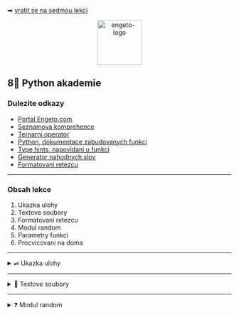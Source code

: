 ➡ [vratit se na sedmou lekci](https://github.com/Bralor/python-academy/tree/lekce07)

<p align="center">
  <img alt="engeto-logo" width="100px" src="https://engeto.cz/wp-content/uploads/2019/01/engeto-square.png" />
</p>

## 8⃣ Python akademie
###  Dulezite odkazy
- [Portal Engeto.com](https://engeto.com/)
- [Seznamova komprehence](http://howto.py.cz/cap08.htm#10)
- [Ternarni operator](https://book.pythontips.com/en/latest/ternary_operators.html)
- [Python, dokumentace zabudovanych funkci](https://docs.python.org/3/library/functions.html)
- [Type hints, napovidani u funkci](https://www.python.org/dev/peps/pep-0484/)
- [Generator nahodnych slov](https://randomwordgenerator.com/)
- [Formatovani retezcu](https://realpython.com/python-string-formatting/)
---

###  Obsah lekce
1. Ukazka ulohy
2. Textove soubory
3. Formatovani retezcu
4. Modul random
5. Parametry funkci
6. Procvicovani na doma
---

<details>
  <summary>⏯  Ukazka ulohy</summary>

  1. ✌  [Stahnete si osmou lekci jako **zip**](https://github.com/Bralor/python-academy/archive/lekce08.zip)
  2. 💪 Presunte se ke stazenemu souboru
  3. 🙏 Spustte soubor **upravene_udaje** v PyCharm
  4. 🐍 Spustte program pomoci klaves **ctrl+shift+F10**
  5. 🎥 Zkousejte!

</details>

---
<details>
  <summary>📖 Textove soubory</summary>

<details>
  <summary>📂 Vytvorime novy soubor</summary>
  
  #### ⌨ Zaciname
  ```python
  #!/usr/bin/python3
  """Lekce #8 - Uvod do programovani, obesenec"""

  def main() -> None:
      """Hlavni ridici funkce nasi hry"""
      pass
  ```
---
</details>

<details>
  <summary>⚒ Jak pracovat s textovymi soubory</summary>

  #### ☝ K zapamatovani
  1. Nejprve pouzijeme funkci `open`, abychom ulozili cely soubor
  ```python
  soubor_se_slovy = open(jmeno_souboru, mode="r", encoding=None)
  ```

  2. Standartne potrebujeme vyplnit pouze prvni dva argumenty:
    - `jmeno_souboru` - i s priponou
    - `mode` - rezim, jak chceme soubor zpracovat ( **r**ead, **w**rite, **a**ppend)

  3. Pro cteni obsahu chceme zvolat `mode="r"` nebo jen `r`
  4. Pro nacteni obsahu pouzijeme jednu z metod:
    - `read` - nacteme cely obsah jako `str`
    - `readline` - nacteme pouze prvni radek
    - `readlines` - nacteme jako `list`, obsah rozdelime pomoci `\n`
  ```python
  obsazeny_text = soubor_se_slovy.read()
  ```

  5. Nakonec musime otevreny soubor zavrit pomoci metody `close`
  ```python
  soubor_se_slovy = open(jmeno_souboru, mode="r", encoding="utf8")
  obsazeny_text = soubor_se_slovy.read()
  soubor_se_slovy.close()
  ```
---
</details>

<details>
  <summary>⚙ Dalsi varianta</summary>

  #### 📀 Kontextovy manazer
  ```python
  with open(jmeno_souboru, mode="r") as txt_file:
      obsazeny_text = txt_file.read()
  ```

  #### 💾 Vlozime do funkce
  1. Vytvor funkci `nacitani_slov`
  2. Parametrem bude `jmeno_souboru`
  3. Chceme vracet `set` slov
  ```python
  def nacitani_slov(jmeno_souboru: str) -> set:
      with open(jmeno_souboru, mode="r") as txt_soubor:
          obsah = txt_soubor.readlines()
      return set(obsah)
  ```
  **Pozor!**, z funkce ziskame cely `set`

</details>

</details>

---
<details>
  <summary>❓ Modul random</summary>

<details>
  <summary>🔣 (Pseudo)nahodny vyber</summary>

  #### 📜 Modul random
  Standartni knihovna obsahuje modul `random`:
  ```python
  def vyber_nahodne_slovo(jmeno_souboru: str) -> str:
      from random import sample
      with open(jmeno_souboru, mode="r") as txt_soubor:
          obsah = txt_soubor.readlines()
          nahodne_slovo = sample(set(obsah), 1)
          ostripovane_sl = nahodne_slovo.pop().strip()
      return ostripovane_sl
  ```
  **Pozor!**, zapis muzeme refaktorovat

---
</details>

<details>
  <summary>🌚 Skryjeme slovo & vypocitame zivoty</summary>

  #### ✍ Jak to provest
  1. Vytvorime funkci `schovej_slovo`
  2. Popiseme jeji ucel ( _docstring_)
  3. Funkce ma jeden parametr `slovo`
  4. Funkce vraci retezec, kdy v tajnem slove nahradim jednotliva pismena `_`
  5. Funkce vrati cele cislo jako pocet zivotu, ktere hrac ziska
  6. Vyslednou hodnotu zaokrouhlime na cela cisla `round`
  ```python
  def schovej_slovo(slovo: str) -> list:
      """Nahradime pismena symbolem `_` a soucasne vypocita pocet pokusu"""
      return ["_"] * len(slovo), round(1.3 * len(slovo))
  ```

  #### 📩 Ulozime jmeno hrace
  ```python
  def pridej_hrace() -> str:
      return input("ZADEJTE JMENO HRACE: ")
  ```
---
</details>

<details>
  <summary>✍ Dosavadni zapis</summary>

  #### 📜 Reseni 
  ```python
  #!/usr/bin/python
  """Lekce #8 - Uvod do programovani, obesenec"""
  from random import sample


  def main() -> None:
      """Hlavni ridici funkce nasi hry"""
      pass


  def vyber_nahodne_slovo(jmeno_souboru: str) -> str:
      with open(jmeno_souboru, mode="r") as txt_soubor:
          return sample(set(txt_soubor.readlines()), 1).strip()


  def schovej_slovo(slovo: str) -> list:
      """Nahradime pismena symbolem `_` a soucasne vypocita pocet pokusu"""
      return ["_"] * len(slovo), round(1.3 * len(slovo))


  def pridej_hrace() -> str:
      return input("ZADEJTE JMENO HRACE: ")
  ```

</details>

---

<details>
  <summary>🗜 Formatovani retezcu</summary>

<details>
  <summary>📉 Stav hry</summary>

  #### 🥅 Nas cil 
  V kazdem kole chceme vypsat jmeno hrac, zbyvajici pocet pokusu a hadane slovo.

  #### Formatovani retezcu
  1. **Formatovaci vyraz**  (%-formatting)
  2. **Formatovaci metoda** (str.format())
  3. **f-string**           (f"")

---

</details>

<details>
  <summary>📎 Formatovaci vyraz</summary>

  #### ☝ K zapamatovani
  Je to prapuvodni zpusob formatovani v Pythonu uz od sameho zacatku:
  ```python
  JMENO = "Lukas"; VEK = 27
  "Ahoj, jmenuji se %s a je mi %d let" % (JMENO, VEK)
  ```
  **Pozor!**, dnes se jiz oficialne nedoporuje, jelikoz casto selhava,
  nespravne zobrazuje ntice nebo slovniky. Vypisovani neni prilis prakticke.

---
</details>

<details>
  <summary>🔗 Formatovaci metoda</summary>

  #### ☝ K zapamatovani
  Od verze Pythonu 2.6 mame k dispozici dalsi zpusob pro formatovani:
  ```python
  JMENO = "Eliska"; VEK = 26
  "Ahoj, jmenuji se {} a je mi {} let" .format(JMENO, VEK)
  ```
  **Pozor!**, pouziti je porad pomerne upovidane napr. pri zapisu vice
  promennych. Ma siroke moznosti formatovani ale ne vzdy pouzitelne.

---
</details>

<details>
  <summary>🔝 f-string</summary>

  #### ☝ K zapamatovani
  Od verze Pythonu 3.6 mame k dispozici jeste jednu metodu pro formatovani:
  ```python
  JMENO = "Lucie"; VEK = 28
  f"Ahoj, jmenuji se {JMENO} a je mi {VEK} let"
  ```
  Syntaxe je strucna presto citelna. Zvlada ruzne platne operace v Pythonu
  vcetne volani funkci. Opatrne pri psani uvozovek.

---
</details>

<details>
  <summary>🔧 Aplikace ve funkci</summary>

  #### ▶ Zobraz stav hry
  1. Funkce `vypis_stav_hry`
  2. Parametry `hrac`, `tajenka` a `zivoty`
  3. Vytvorime zpravu, zarovname oddelovacem a `print`
  ```python
  def vypis_stav_hry(hrac: str, tajenka: str, zivoty: int) -> None:
      zprava = f"|HRAC: {hrac} | STAV: {stav} | ZBYVA TAHU: {zbyva}|"
      oddelovac = len(zprava) * "-"
      print(oddelovac, zprava, oddelovac, sep="\n")
  ```
  #### 🗣 Hrac hada pismeno
  ```python
  def vyber_pismeno() -> str:
      return input("HADEJ PISMENO: ")
  ```
</details>

---
</details>

<details>
  <summary>♻ Vyber cyklu</summary>

<details>
  <summary>✅S pravny odhad</summary>

  #### ⌨ Jak na to 
  1. Funkce `overeni_vyberu`
  2. Parametry `hadane_pismeno`, `tajenka` a `tajne_slovo`
  3. Pokud se ve slove hadane pismeno nachazi, nahrad podtrzitko
  ```python
  def overeni_vyberu(hadane_pismeno: str, tajenka: list, tajne_slovo: str) -> None:
      for index, pismeno in enumerate(tajne_slovo):
          if pismeno == hadane_pismeno:
              tajenka[index] = pismeno
  ```
---
</details>

<details>
  <summary>🔚Podminka pro ukonceni< /summary>

  #### ✍ Jak na to
  1. Pokud `tajne_slovo` neobsahuje `_`, vitezstvi
  2. Pokud `tajne_slovo` obsahuje `_` a zbyva mu jeden pokus, prohra
  ```python
  def konec_kola(tajne_slovo: str, pokusy: int) -> None:
      if "_" not in tajne_slovo:
          print("VYHRALS!")
          quit()
      elif "_" in tajne_slovo and pokusy == 1:
          print("PROHRALS!")
          quit()
  ```

</details>

---
<details>
  <summary>🛡D oplnime hlavni funkci</summary>

  #### 🔍 Hlavni funkce
  ```python
  def main() -> None:
      """Hlavni ridici funkce nasi hry"""
      tajne_slovo = vyber_nahodne_slovo("slova.txt")    # je ve stejnem adresari
      prezdivka_hrace = pridej_hrace()
      tajenka, pokusy = schovej_slovo(tajne_slovo)      # udaje pro hrace

      while pokusy > 0:
          vypis_stav_hry(prezdivka_hrace, tajenka, pokusy)
          overeni_vyberu(vyber_pismeno(), tajenka, tajne_slovo)
          konec_kola(tajenka, pokusy)
          pokusy -= 1

  ```

</details>

</details>

---

<details>
  <summary>🚧 Procvicovani na doma</summary>

<details>
  <summary>🚧 Textovy soubor v interpretu</summary>

  #### 📚 Priklad

  Kurzor muzeme posunout pomoci metody `seek()`, kdy do kulate zavorky nastavime
  pozici, na ktere jej chceme nastavit:
  1. __seek(0)__ - pro zacatek souboru
  2. __seek(0, 2)__ - pro konec souboru

  Pokud potrebuji zjistit, kde se v souboru aktualne nachazim, pouziju metodu
  `tell()`.

---
</details>

<details>
  <summary>🚧 Rezimy funkce open()</summary>

  #### ⌨ Pomucka
  1. `r` - defaultne, otevri pro cteni
  2. `w` - otevri pro zapis (zapisuje od zacatku -> muze prepsat udaje)
  3. `x` - otevri pouze pro vytvoreni souboru (pokud existuje, selze)
  4. `a` - otevri pro zapis (zapisuje na konec -> pridava k stavajicim udajum)
  5. `b` - otevri v binarnim rezimu
  6. `+` - otevri pro aktualizovani (cteni i zapis)

</details>

</details>

---
➡ [pokracovat na devatou lekci](https://github.com/Bralor/python-academy/tree/lekce09)

